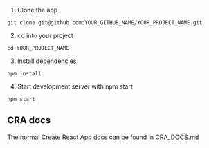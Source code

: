 1. Clone the app

```
git clone git@github.com:YOUR_GITHUB_NAME/YOUR_PROJECT_NAME.git
```

2. cd into your project

```
cd YOUR_PROJECT_NAME
```

3. install dependencies

```
npm install
```

4. Start development server with npm start

```
npm start
```

## CRA docs

The normal Create React App docs can be found in [CRA_DOCS.md](./CRA_DOCS.md)
